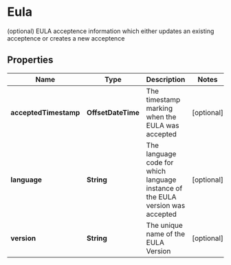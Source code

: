 

# Eula

(optional) EULA acceptence information which either updates an existing acceptence or creates a new acceptence

## Properties

| Name | Type | Description | Notes |
|------------ | ------------- | ------------- | -------------|
|**acceptedTimestamp** | **OffsetDateTime** | The timestamp marking when the EULA was accepted  |  [optional] |
|**language** | **String** | The language code for which language instance of the EULA version was accepted  |  [optional] |
|**version** | **String** | The unique name of the EULA Version  |  [optional] |



